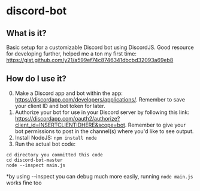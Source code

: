 # discord-bot

## What is it?
Basic setup for a customizable Discord bot using DiscordJS. Good resource for developing further, helped me a ton my first time: https://gist.github.com/y21/a599ef74c8746341dbcbd32093a69eb8

## How do I use it?
0. Make a Discord app and bot within the app: https://discordapp.com/developers/applications/. Remember to save your client ID and bot token for later. 
1. Authorize your bot for use in your Discord server by following this link: https://discordapp.com/oauth2/authorize?client_id=INSERTCLIENTIDHERE&scope=bot. Remember to give your bot permissions to post in the channel(s) where you'd like to see output.
2. Install NodeJS: `npm install node`
3. Run the actual bot code:
```
cd directory you committed this code
cd discord-bot-master
node --inspect main.js
```
*by using --inspect you can debug much more easily, running `node main.js` works fine too
